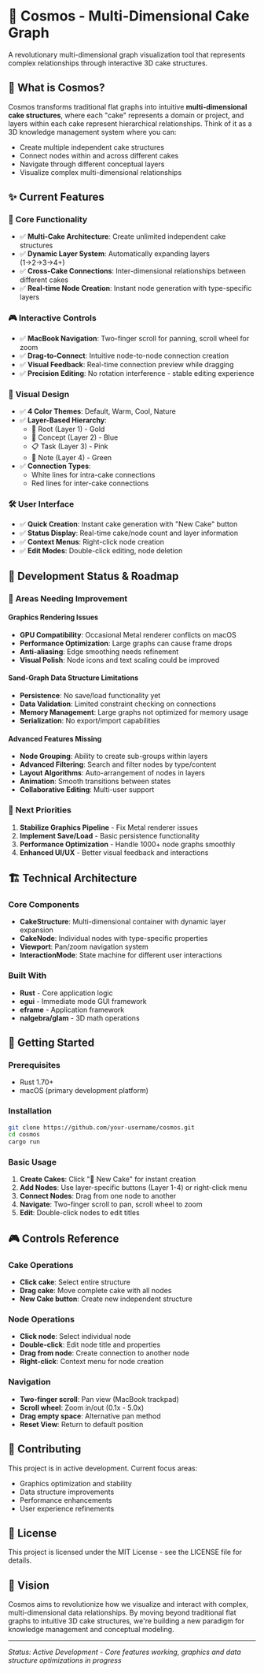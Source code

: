 # 🌌 Cosmos - Multi-Dimensional Cake Graph

A revolutionary multi-dimensional graph visualization tool that represents complex relationships through interactive 3D cake structures.

## 🎂 What is Cosmos?

Cosmos transforms traditional flat graphs into intuitive **multi-dimensional cake structures**, where each "cake" represents a domain or project, and layers within each cake represent hierarchical relationships. Think of it as a 3D knowledge management system where you can:

- Create multiple independent cake structures
- Connect nodes within and across different cakes  
- Navigate through different conceptual layers
- Visualize complex multi-dimensional relationships

## ✨ Current Features

### 🎯 **Core Functionality**
- ✅ **Multi-Cake Architecture**: Create unlimited independent cake structures
- ✅ **Dynamic Layer System**: Automatically expanding layers (1→2→3→4+)
- ✅ **Cross-Cake Connections**: Inter-dimensional relationships between different cakes
- ✅ **Real-time Node Creation**: Instant node generation with type-specific layers

### 🎮 **Interactive Controls**
- ✅ **MacBook Navigation**: Two-finger scroll for panning, scroll wheel for zoom
- ✅ **Drag-to-Connect**: Intuitive node-to-node connection creation
- ✅ **Visual Feedback**: Real-time connection preview while dragging
- ✅ **Precision Editing**: No rotation interference - stable editing experience

### 🎨 **Visual Design**
- ✅ **4 Color Themes**: Default, Warm, Cool, Nature
- ✅ **Layer-Based Hierarchy**: 
  - 🌌 Root (Layer 1) - Gold
  - 💭 Concept (Layer 2) - Blue  
  - 📋 Task (Layer 3) - Pink
  - 📝 Note (Layer 4) - Green
- ✅ **Connection Types**: 
  - White lines for intra-cake connections
  - Red lines for inter-cake connections

### 🛠️ **User Interface**
- ✅ **Quick Creation**: Instant cake generation with "New Cake" button
- ✅ **Status Display**: Real-time cake/node count and layer information
- ✅ **Context Menus**: Right-click node creation
- ✅ **Edit Modes**: Double-click editing, node deletion

## 🚧 Development Status & Roadmap

### 🔧 **Areas Needing Improvement**

#### **Graphics Rendering Issues**
- **GPU Compatibility**: Occasional Metal renderer conflicts on macOS
- **Performance Optimization**: Large graphs can cause frame drops
- **Anti-aliasing**: Edge smoothing needs refinement
- **Visual Polish**: Node icons and text scaling could be improved

#### **Sand-Graph Data Structure Limitations**
- **Persistence**: No save/load functionality yet
- **Data Validation**: Limited constraint checking on connections
- **Memory Management**: Large graphs not optimized for memory usage
- **Serialization**: No export/import capabilities

#### **Advanced Features Missing**
- **Node Grouping**: Ability to create sub-groups within layers
- **Advanced Filtering**: Search and filter nodes by type/content
- **Layout Algorithms**: Auto-arrangement of nodes in layers
- **Animation**: Smooth transitions between states
- **Collaborative Editing**: Multi-user support

### 🎯 **Next Priorities**
1. **Stabilize Graphics Pipeline** - Fix Metal renderer issues
2. **Implement Save/Load** - Basic persistence functionality
3. **Performance Optimization** - Handle 1000+ node graphs smoothly
4. **Enhanced UI/UX** - Better visual feedback and interactions

## 🏗️ **Technical Architecture**

### **Core Components**
- **CakeStructure**: Multi-dimensional container with dynamic layer expansion
- **CakeNode**: Individual nodes with type-specific properties
- **Viewport**: Pan/zoom navigation system
- **InteractionMode**: State machine for different user interactions

### **Built With**
- **Rust** - Core application logic
- **egui** - Immediate mode GUI framework
- **eframe** - Application framework
- **nalgebra/glam** - 3D math operations

## 🚀 **Getting Started**

### **Prerequisites**
- Rust 1.70+ 
- macOS (primary development platform)

### **Installation**
```bash
git clone https://github.com/your-username/cosmos.git
cd cosmos
cargo run
```

### **Basic Usage**
1. **Create Cakes**: Click "🎂 New Cake" for instant creation
2. **Add Nodes**: Use layer-specific buttons (Layer 1-4) or right-click menu
3. **Connect Nodes**: Drag from one node to another
4. **Navigate**: Two-finger scroll to pan, scroll wheel to zoom
5. **Edit**: Double-click nodes to edit titles

## 🎮 **Controls Reference**

### **Cake Operations**
- **Click cake**: Select entire structure
- **Drag cake**: Move complete cake with all nodes
- **New Cake button**: Create new independent structure

### **Node Operations** 
- **Click node**: Select individual node
- **Double-click**: Edit node title and properties
- **Drag from node**: Create connection to another node
- **Right-click**: Context menu for node creation

### **Navigation**
- **Two-finger scroll**: Pan view (MacBook trackpad)
- **Scroll wheel**: Zoom in/out (0.1x - 5.0x)
- **Drag empty space**: Alternative pan method
- **Reset View**: Return to default position

## 🤝 **Contributing**

This project is in active development. Current focus areas:
- Graphics optimization and stability
- Data structure improvements
- Performance enhancements
- User experience refinements

## 📝 **License**

This project is licensed under the MIT License - see the LICENSE file for details.

## 🌟 **Vision**

Cosmos aims to revolutionize how we visualize and interact with complex, multi-dimensional data relationships. By moving beyond traditional flat graphs to intuitive 3D cake structures, we're building a new paradigm for knowledge management and conceptual modeling.

---

*Status: Active Development - Core features working, graphics and data structure optimizations in progress*